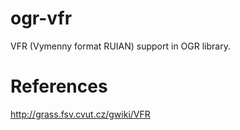 ogr-vfr
=======

VFR (Vymenny format RUIAN) support in OGR library.

References
==========

http://grass.fsv.cvut.cz/gwiki/VFR
